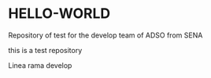 # HELLO-WORLD
Repository of test for the develop team of ADSO from SENA

this is a test repository

Linea rama develop
